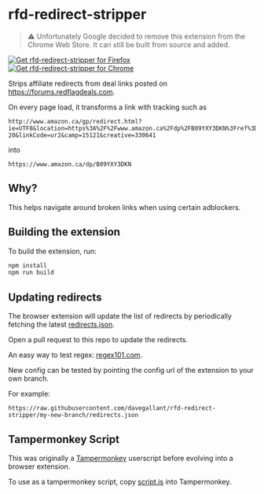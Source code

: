 # rfd-redirect-stripper

> ⚠️ Unfortunately Google decided to remove this extension from the Chrome Web Store. It can still be built from source and added.

<a href="https://addons.mozilla.org/en-US/firefox/addon/rfd-redirect-stripper/"><img src="https://user-images.githubusercontent.com/585534/107280546-7b9b2a00-6a26-11eb-8f9f-f95932f4bfec.png" alt="Get rfd-redirect-stripper for Firefox"></a>
<a href="https://chromewebstore.google.com/detail/rfd-redirect-stripper/npnhoaofocjfjcjlglaihlhkbgaokmpa?authuser=0&hl=en"><img src="https://user-images.githubusercontent.com/585534/107280622-91a8ea80-6a26-11eb-8d07-77c548b28665.png" alt="Get rfd-redirect-stripper for Chrome"></a>

Strips affiliate redirects from deal links posted on <https://forums.redflagdeals.com>.

On every page load, it transforms a link with tracking such as 

```
http://www.amazon.ca/gp/redirect.html?ie=UTF8&location=https%3A%2F%2Fwww.amazon.ca%2Fdp%2FB09YXY3DKN%3Fref%3Dcm_sw_r_apan_dp_NX4HJ8HZ3XX2YK1J900A%26ref_%3Dcm_sw_r_apan_dp_NX4HJ8HZ3XX2YK1J900A%26social_share%3Dcm_sw_r_apan_dp_NX4HJ8HZ3XX2YK1J900A%26starsLeft%3D1%26skipTwisterOG%3D1&tag=redflagdealsc-20&linkCode=ur2&camp=15121&creative=330641
```

into

```
https://www.amazon.ca/dp/B09YXY3DKN
```

## Why?

This helps navigate around broken links when using certain adblockers.

## Building the extension

To build the extension, run:

```sh
npm install
npm run build
```

## Updating redirects

The browser extension will update the list of redirects by periodically fetching the latest [redirects.json](redirects.json).

Open a pull request to this repo to update the redirects.

An easy way to test regex: [regex101.com](https://regex101.com/).

New config can be tested by pointing the config url of the extension to your own branch.

For example:

```text
https://raw.githubusercontent.com/davegallant/rfd-redirect-stripper/my-new-branch/redirects.json
```

## Tampermonkey Script

This was originally a [Tampermonkey](https://www.tampermonkey.net/) userscript before evolving into a browser extension.

To use as a tampermonkey script, copy [script.js](./script.js) into Tampermonkey.
